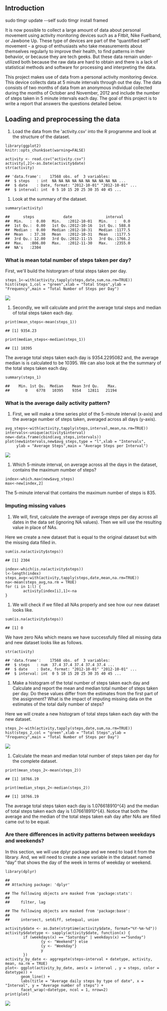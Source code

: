 Introduction
------------

sudo tlmgr update --self sudo tlmgr install framed

It is now possible to collect a large amount of data about personal
movement using activity monitoring devices such as a Fitbit, Nike
Fuelband, or Jawbone Up. These type of devices are part of the
“quantified self” movement – a group of enthusiasts who take
measurements about themselves regularly to improve their health, to find
patterns in their behavior, or because they are tech geeks. But these
data remain under-utilized both because the raw data are hard to obtain
and there is a lack of statistical methods and software for processing
and interpreting the data.

This project makes use of data from a personal activity monitoring
device. This device collects data at 5 minute intervals through out the
day. The data consists of two months of data from an anonymous
individual collected during the months of October and November, 2012 and
include the number of steps taken in 5 minute intervals each day. The
goal of this project is to write a report that answers the questions
detailed below.

Loading and preprocessing the data
----------------------------------

1.  Load the data from the 'activity.csv' into the R programme and look
    at the structure of the dataset.

<!-- -->

    library(ggplot2)
    knitr::opts_chunk$set(warning=FALSE)

    activity <- read.csv("activity.csv")
    activity[,2]<-as.Date(activity$date)
    str(activity)

    ## 'data.frame':    17568 obs. of  3 variables:
    ##  $ steps   : int  NA NA NA NA NA NA NA NA NA NA ...
    ##  $ date    : Date, format: "2012-10-01" "2012-10-01" ...
    ##  $ interval: int  0 5 10 15 20 25 30 35 40 45 ...

1.  Look at the summary of the dataset.

<!-- -->

    summary(activity)

    ##      steps             date               interval     
    ##  Min.   :  0.00   Min.   :2012-10-01   Min.   :   0.0  
    ##  1st Qu.:  0.00   1st Qu.:2012-10-16   1st Qu.: 588.8  
    ##  Median :  0.00   Median :2012-10-31   Median :1177.5  
    ##  Mean   : 37.38   Mean   :2012-10-31   Mean   :1177.5  
    ##  3rd Qu.: 12.00   3rd Qu.:2012-11-15   3rd Qu.:1766.2  
    ##  Max.   :806.00   Max.   :2012-11-30   Max.   :2355.0  
    ##  NA's   :2304

### What is mean total number of steps taken per day?

First, we'll build the historgram of total steps taken per day.

    steps_1<-with(activity,tapply(steps,date,sum,na.rm=TRUE))
    hist(steps_1,col = "green",xlab = "Total Steps",ylab = "Frequency",main = "Total Number of Steps per Day")

![](PA1_template_files/figure-markdown_strict/unnamed-chunk-3-1.png)

1.  Secondly, we will calculate and print the average total steps and
    median of total steps taken each day.

<!-- -->

    print(mean_steps<-mean(steps_1))

    ## [1] 9354.23

    print(median_steps<-median(steps_1))

    ## [1] 10395

The average total steps taken each day is 9354.2295082 and, the average
median is is calculated to be 10395. We can also look at the the summary
of the total steps taken each day.

    summary(steps_1)

    ##    Min. 1st Qu.  Median    Mean 3rd Qu.    Max. 
    ##       0    6778   10395    9354   12811   21194

### What is the average daily activity pattern?

1.  First, we will make a time series plot of the 5-minute interval
    (x-axis) and the average number of steps taken, averaged across all
    days (y-axis).

<!-- -->

    avg_steps<-with(activity,tapply(steps,interval,mean,na.rm=TRUE))
    intervals<-unique(activity$interval)
    new<-data.frame(cbind(avg_steps,intervals))
    plot(new$intervals,new$avg_steps,type = "l",xlab = "Intervals",
         ylab = "Average Steps",main = "Average Steps per Interval") 

![](PA1_template_files/figure-markdown_strict/unnamed-chunk-7-1.png)

1.  Which 5-minute interval, on average across all the days in the
    dataset, contains the maximum number of steps?

<!-- -->

    index<-which.max(new$avg_steps)
    max<-new[index,2]

The 5-minute interval that contains the maximum number of steps is 835.

### Imputing missing values

1.  We will, first, calculate the average of average steps per day
    across all dates in the data set (ignoring NA values). Then we will
    use the resulting value in place of NAs.

Here we create a new dataset that is equal to the original dataset but
with the missing data filled in.

    sum(is.na(activity$steps))

    ## [1] 2304

    index<-which(is.na(activity$steps))
    l<-length(index)
    steps_avg<-with(activity,tapply(steps,date,mean,na.rm=TRUE))
    na<-mean(steps_avg,na.rm = TRUE)
    for (i in 1:l) {
            activity[index[i],1]<-na
    }

1.  We will check if we filled all NAs properly and see how our new
    dataset looks like.

<!-- -->

    sum(is.na(activity$steps))

    ## [1] 0

We have zero NAs which means we have successfully filled all missing
data and new dataset looks like as follows.

    str(activity)

    ## 'data.frame':    17568 obs. of  3 variables:
    ##  $ steps   : num  37.4 37.4 37.4 37.4 37.4 ...
    ##  $ date    : Date, format: "2012-10-01" "2012-10-01" ...
    ##  $ interval: int  0 5 10 15 20 25 30 35 40 45 ...

1.  Make a histogram of the total number of steps taken each day and
    Calculate and report the mean and median total number of steps taken
    per day. Do these values differ from the estimates from the first
    part of the assignment? What is the impact of imputing missing data
    on the estimates of the total daily number of steps?

Here we will create a new histogram of total steps taken each day with
the new dataset.

    steps_2<-with(activity,tapply(steps,date,sum,na.rm=TRUE))
    hist(steps_2,col = "green",xlab = "Total Steps",ylab = "Frequency",main = "Total Number of Steps per Day")

![](PA1_template_files/figure-markdown_strict/unnamed-chunk-12-1.png)

1.  Calculate the mean and median total number of steps taken per day
    for the complete dataset.

<!-- -->

    print(mean_steps_2<-mean(steps_2))

    ## [1] 10766.19

    print(median_steps_2<-median(steps_2))

    ## [1] 10766.19

The average total steps taken each day is 1.076618910^{4} and the median
of total steps taken each day is 1.076618910^{4}. Notice that both the
average and the median of the total steps taken eah day after NAs are
filled came out to be equal.

### Are there differences in activity patterns between weekdays and weekends?

In this section, we will use dplyr package and we need to load it from
the library. And, we will need to create a new variable in the dataset
named “day” that shows the day of the week in terms of weekday or
weekend.

    library(dplyr)

    ## 
    ## Attaching package: 'dplyr'

    ## The following objects are masked from 'package:stats':
    ## 
    ##     filter, lag

    ## The following objects are masked from 'package:base':
    ## 
    ##     intersect, setdiff, setequal, union

    activity$date <- as.Date(strptime(activity$date, format="%Y-%m-%d"))
    activity$datetype <- sapply(activity$date, function(x) {
            if (weekdays(x) == "Saturday" | weekdays(x) =="Sunday") 
                    {y <- "Weekend"} else 
                    {y <- "Weekday"}
                    y
            })
    activity_by_date <- aggregate(steps~interval + datetype, activity, mean, na.rm = TRUE)
    plot<- ggplot(activity_by_date, aes(x = interval , y = steps, color = datetype)) +
           geom_line() +
           labs(title = "Average daily steps by type of date", x = "Interval", y = "Average number of steps") +
           facet_wrap(~datetype, ncol = 1, nrow=2)
    print(plot)

![](PA1_template_files/figure-markdown_strict/unnamed-chunk-15-1.png)
